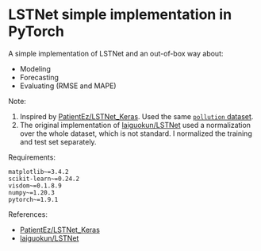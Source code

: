 # LSTNet simple implementation in PyTorch

A simple implementation of LSTNet and an out-of-box way about:

- Modeling
- Forecasting
- Evaluating (RMSE and MAPE)

Note:

1. Inspired by [PatientEz/LSTNet_Keras](https://github.com/PatientEz/LSTNet_Keras). Used the same [`pollution` dataset](https://archive.ics.uci.edu/ml/datasets/Beijing+PM2.5+Data).
2. The original implementation of [laiguokun/LSTNet](https://github.com/laiguokun/LSTNet) used a normalization over the whole dataset, which is not standard. I normalized the training and test set separately.

Requirements:

```
matplotlib~=3.4.2
scikit-learn~=0.24.2
visdom~=0.1.8.9
numpy~=1.20.3
pytorch~=1.9.1
```

References:

- [PatientEz/LSTNet_Keras](https://github.com/PatientEz/LSTNet_Keras)
- [laiguokun/LSTNet](https://github.com/laiguokun/LSTNet)